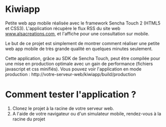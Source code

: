 Kiwiapp
=======

Petite web app mobile réalisée avec le framework Sencha Touch 2 (HTML5 et CSS3). L'application récupère le flux RSS du site web www.alsacreations.com, et l'affiche pour une consultation sur mobile.

Le but de ce projet est simplement de montrer comment réaliser une petite web app mobile de très grande qualité en quelques minutes seulement.

Cette application, grâce au SDK de Sencha Touch, peut être compilée pour une mise en production optimale avec un gain de performance (fichiers javascript et css minifiés). Vous pouvez voir l'application en mode production : http://votre-serveur-web/kiwiapp/build/production

Comment tester l'application ?
==============================

1. Clonez le projet à la racine de votre serveur web. 
2. A l'aide de votre navigateur ou d'un simulateur mobile, rendez-vous à la racine du projet